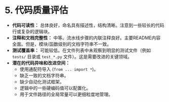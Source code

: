 # 5. 代码质量评估

*   **代码可读性：** 总体良好，命名具有描述性，结构清晰。注意到一些较长的代码行或复杂的逻辑块。
*   **注释和文档完整性：** 中等。流水线步骤的内联注释良好。主要README内容全面。但是，模块/函数级别的文档字符串不一致。
*   **测试覆盖率：** 可能较低。在文件列表中未观察到明显的测试文件（例如 `tests/` 目录或 `test_*.py` 文件）。这是需要改进的关键领域。
*   **潜在的代码异味和改进空间：**
    *   使用通配符导入 (`from ... import *`)。
    *   缺乏一致的文档字符串。
    *   缺少自动化测试框架。
    *   逻辑中的一些硬编码值可以配置化。
    *   用于文件路径的全局常量可以更细粒度地管理。
